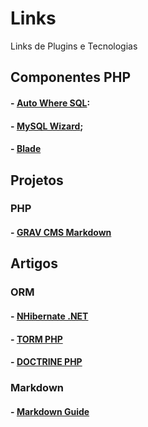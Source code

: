 # Links
Links de Plugins e Tecnologias 

## Componentes PHP
 #### - [Auto Where SQL](https://github.com/virgiliopontes/autowheremysql): 
 #### - [MySQL Wizard](https://github.com/virgiliopontes/mysqlwizard);
 #### - [Blade](https://laravel.com/docs/5.7/blade)
 
## Projetos
### PHP
 #### - [GRAV CMS Markdown](https://getgrav.org)
 
## Artigos
### ORM
 #### - [NHibernate .NET](https://www.devmedia.com.br/introducao-ao-nhibernate-framework-para-mapeamento-objeto-relacional/28671)
 #### - [TORM PHP](https://imasters.com.br/back-end/torm-um-orm-simples-para-php)
 #### - [DOCTRINE PHP](https://www.webdevbr.com.br/instalando-o-doctrine-orm-como-criar-um-crud-com-php)
 
### Markdown
 #### - [Markdown Guide](https://www.markdownguide.org/basic-syntax/)
